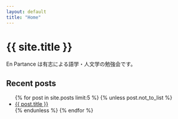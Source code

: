 ```yaml
---
layout: default
title: "Home"
---
```


<h1 class="title">{{ site.title }}</h1>

<p class="description">
  En Partance は有志による語学・人文学の勉強会です。
</p>

<h2 class="sub-title">Recent posts</h2>

<ul class="list posts">
  {% for post in site.posts limit:5  %}
    {% unless post.not_to_list %}
      <li>
        <a href="{{ post.url }}">{{ post.title }}</a>
      </li>
    {% endunless %}
  {% endfor %}
</ul>
